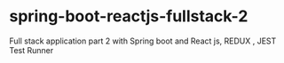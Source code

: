 # spring-boot-reactjs-fullstack-2
Full stack application part 2 with Spring boot and React js, REDUX , JEST Test Runner

